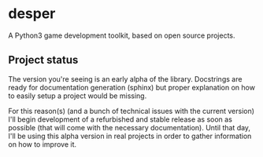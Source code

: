 # desper
A Python3 game development toolkit, based on open source projects.

## Project status
The version you're seeing is an early alpha of the library. Docstrings are ready for documentation generation (sphinx)
but proper explanation on how to easily setup a project would be missing.


For this reason(s) (and a bunch of technical issues with the current version) I'll begin development of
a refurbished and stable release as soon as possible (that will come with the necessary documentation).
Until that day, I'll be using this alpha version in real projects in order to gather information on
how to improve it.
